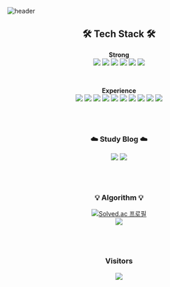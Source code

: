 <!-- ![header](https://capsule-render.vercel.app/api?type=waving&color=0:B3EBFF,100:FBC2EB&height=120&section=header&%text=Hi&nbsp;I'm&nbsp;Joohee&nbsp;lee&fontSize=50) -->
<!-- ![header](https://capsule-render.vercel.app/api?type=waving&color=0:FECC47,100:5A8D26&height=120&section=header&%text=Hi&nbsp;I'm&nbsp;Joohee&nbsp;lee&fontSize=50) -->
<!-- ![header](https://capsule-render.vercel.app/api?type=waving&color=0:D0DE41,100:89C64D&height=120&section=header&%text=Hi&nbsp;I'm&nbsp;Joohee&nbsp;lee👋&fontSize=40) -->
<!-- ![header](https://capsule-render.vercel.app/api?type=waving&color=0:96fbc4,100:f9f586&height=120&section=header&%text=Hi&nbsp;I'm&nbsp;Joohee&nbsp;lee👋&fontSize=40) -->
<!-- ![header](https://capsule-render.vercel.app/api?type=waving&color=0:BFF098,100:6FD6FF&height=120&section=header&%text=LeeJooHee&fontSize=40) -->
![header](https://capsule-render.vercel.app/api?type=waving&color=0:99C7F5,100:99C7F5&height=120&section=header&%text=Hi!&nbsp;I'm&nbsp;JOOHEE&nbsp;LEE&fontSize=40)
<br>

<h2 align="center">🛠️ Tech Stack 🛠️</h2>
<!-- <p align="center">
<img src="https://img.shields.io/badge/Java-FFFFFF?style=flat&logo=Java&logoColor=black"/> 
<img src="https://img.shields.io/badge/C%2B%2B-FFFFFF?style=flat&logo=C%2B%2B&logoColor=black"/>
<img src="https://img.shields.io/badge/SpringBoot-FFFFFF?style=flat&logo=SpringBoot&logoColor=black"/>
<img src="https://img.shields.io/badge/MySQL-FFFFFF?style=flat&logo=MySQL&logoColor=black"/> 
<img src="https://img.shields.io/badge/Jira-FFFFFF?style=flat&logo=Jira&logoColor=black"/> 
<img src="https://img.shields.io/badge/Figma-FFFFFF?style=flat&logo=Figma&logoColor=black"/> 
</p> -->

<p align="center">
 <b>Strong</b></br>
 <img src="https://img.shields.io/badge/Java-FFFFFF?style=flat-square&logo=Java"/> 
 <img src="https://img.shields.io/badge/SpringBoot-FFFFFF?style=flat-square&logo=SpringBoot"/> 
 <img src="https://img.shields.io/badge/JPA-FFFFFF?style=flat-square&logo=JPA"/>
 <img src="https://img.shields.io/badge/MySQL-FFFFFF?style=flat-square&logo=MySQL"/> 
 <img src="https://img.shields.io/badge/Jira-FFFFFF?style=flat-square&logo=Jira"/> 
 <img src="https://img.shields.io/badge/Figma-FFFFFF?style=flat-square&logo=Figma"/> 
</p>
</br>

<p align="center">
 <b>Experience </b></br>
 <img src="https://img.shields.io/badge/C%2B%2B-FFFFFF?style=flat-square&logo=C%2B%2B"/> 
 <img src="https://img.shields.io/badge/React-FFFFFF?style=flat-square&logo=React"/>
 <img src="https://img.shields.io/badge/Vue.js-FFFFFF?style=flat-square&logo=Vue.js"/>
 <img src="https://img.shields.io/badge/Swift-FFFFFF?style=flat-square&logo=Swift"/> 
 <img src="https://img.shields.io/badge/iOS-FFFFFF?style=flat-square&logo=iOS"/>
 <img src="https://img.shields.io/badge/Unity-FFFFFF?style=flat-square&logo=Unity"/>
 <img src="https://img.shields.io/badge/MyBatis-FFFFFF?style=flat-square&logo=MyBatis"/>
 <img src="https://img.shields.io/badge/Redis-FFFFFF?style=flat-square&logo=Redis"/>
 <img src="https://img.shields.io/badge/GitLab-FFFFFF?style=flat-square&logo=GitLab"/>
 <img src="https://img.shields.io/badge/Adobe Illustrator-FFFFFF?style=flat-square&logo=Adobe Illustrator"/>
</p>
</br>

<!-- <p align="right">
 <b>(updated-23/01/20)</b>
</p> -->

</br>

<!-- 
<p align="center">
 <img src="https://img.shields.io/badge/Swift-F05138?style=flat-square&logo=Swift&logoColor=white"/> 
 <img src="https://img.shields.io/badge/iOS-000000?style=flat-square&logo=iOS&logoColor=white"/>
 <img src="https://img.shields.io/badge/Unity-000000?style=flat-square&logo=Unity&logoColor=white"/>
 <img src="https://img.shields.io/badge/Redis-DC382D?style=flat-square&logo=Redis&logoColor=white"/>
 <img src="https://img.shields.io/badge/React-61DAFB?style=flat-square&logo=React&logoColor=white"/>
 <img src="https://img.shields.io/badge/Vue.js-4FC08D?style=flat-square&logo=Vue.js&logoColor=white"/>
 <img src="https://img.shields.io/badge/GitLab-FC6D26?style=flat-square&logo=GitLab&logoColor=white"/>
 <img src="https://img.shields.io/badge/Adobe Illustrator-FF9A00?style=flat-square&logo=Adobe Illustrator&logoColor=white"/
</p> -->

<h3 align="center">☁️ Study Blog ☁️</h3>
<p align="center">
 <a href="https://wngml56.tistory.com/"><img src="https://img.shields.io/badge/Tistory-09B3AF?style=flat-square&logo=Storyblok&logoColor=white"/></a>
<img src="https://img.shields.io/badge/Notion-f4eeed?style=flat-square&logo=Notion&logoColor=black"/>
</p>
</br>
</br>

<h3 align="center">💡 Algorithm 💡</h3>
<div align=center>
 
[![Solved.ac 프로필](http://mazassumnida.wtf/api/v2/generate_badge?boj=doohui96)](https://solved.ac/doohui96)</br>
<img src="http://mazandi.herokuapp.com/api?handle=doohui96&theme=warm"/>
</div>
</br>
</br>

<h3 align="center"> Visitors </h3>
<p align="center">
<a href="https://hits.seeyoufarm.com"><img src="https://hits.seeyoufarm.com/api/count/incr/badge.svg?url=https%3A%2F%2Fgithub.com%2FJ00HUI&count_bg=%2323C8D2&title_bg=%23555555&icon=github.svg&icon_color=%23E7E7E7&title=hits&edge_flat=false"/></a>
 </p>
<!--  <p align="center">
<a href="https://hits.seeyoufarm.com"><img src="https://hits.seeyoufarm.com/api/count/incr/badge.svg?url=https%3A%2F%2Fgithub.com%2FJ00HUI&count_bg=%23F46EB1&title_bg=%23555555&icon=github.svg&icon_color=%23E7E7E7&title=hits&edge_flat=false"/></a>
 </p> -->
<!-- <h3 align="center">⬇️ Projects ⬇️</h3> -->

<!-- <img src="https://img.shields.io/badge/Python-3766AB?style=flat-square&logo=Python&logoColor=white"/></a> -->
<!-- * version of npm used
* status of last build
* number of downloads happen over period of time
* license type -->
